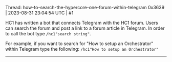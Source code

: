 Thread: how-to-search-the-hypercore-one-forum-within-telegram
0x3639 | 2023-08-31 23:04:54 UTC | #1

HC1 has written a bot that connects Telegram with the HC1 forum. Users can search the forum and post a link to a forum article in Telegram.  In order to call the bot type `/hc1"search string"`.

For example, if you want to search for "How to setup an Orchestrator" within Telegram type the following: `/hc1"How to setup an Orchestrator"`

-------------------------

